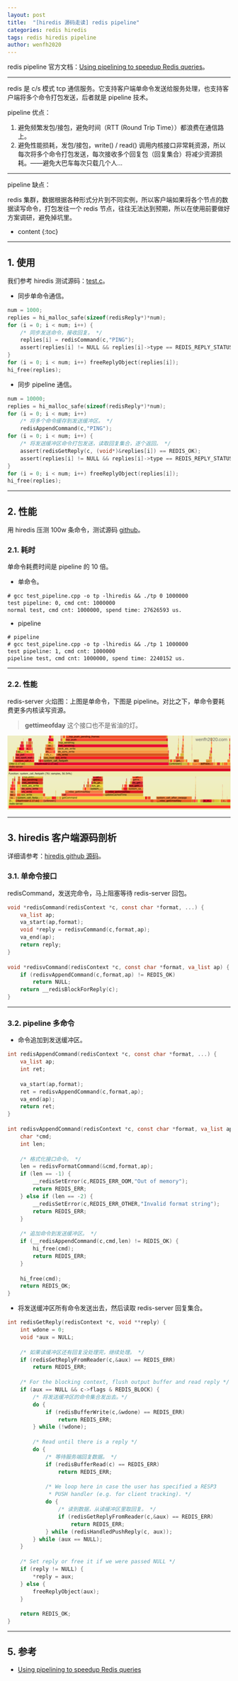 ```yaml
---
layout: post
title:  "[hiredis 源码走读] redis pipeline"
categories: redis hiredis
tags: redis hiredis pipeline
author: wenfh2020
---
```


redis pipeline 官方文档：[Using pipelining to speedup Redis queries](https://redis.io/topics/pipelining)。

---

redis 是 c/s 模式 tcp 通信服务。它支持客户端单命令发送给服务处理，也支持客户端将多个命令打包发送，后者就是 pipeline 技术。

pipeline 优点：

1. 避免频繁发包/接包，避免时间（RTT (Round Trip Time））都浪费在通信路上。
2. 避免性能损耗，发包/接包，write() / read() 调用内核接口非常耗资源，所以每次将多个命令打包发送，每次接收多个回复包（回复集合）将减少资源损耗。——避免大巴车每次只载几个人...

---

pipeline 缺点：

redis 集群，数据根据各种形式分片到不同实例，所以客户端如果将各个节点的数据读写命令，打包发往一个 redis 节点，往往无法达到预期，所以在使用前要做好方案调研，避免掉坑里。




* content
{:toc}

---

## 1. 使用

我们参考 hiredis 测试源码：[test.c](https://github.com/redis/hiredis/blob/master/test.c)。

* 同步单命令通信。

```c
num = 1000;
replies = hi_malloc_safe(sizeof(redisReply*)*num);
for (i = 0; i < num; i++) {
    /* 同步发送命令，接收回复。 */
    replies[i] = redisCommand(c,"PING");
    assert(replies[i] != NULL && replies[i]->type == REDIS_REPLY_STATUS);
}
for (i = 0; i < num; i++) freeReplyObject(replies[i]);
hi_free(replies);
```

* 同步 pipeline 通信。

```c
num = 10000;
replies = hi_malloc_safe(sizeof(redisReply*)*num);
for (i = 0; i < num; i++)
    /* 将多个命令缓存到发送缓冲区。 */
    redisAppendCommand(c,"PING");
for (i = 0; i < num; i++) {
    /* 将发送缓冲区命令打包发送，读取回复集合，逐个返回。 */
    assert(redisGetReply(c, (void*)&replies[i]) == REDIS_OK);
    assert(replies[i] != NULL && replies[i]->type == REDIS_REPLY_STATUS);
}
for (i = 0; i < num; i++) freeReplyObject(replies[i]);
hi_free(replies);
```

---

## 2. 性能

用 hiredis 压测 100w 条命令，测试源码 [github](https://github.com/wenfh2020/c_test/blob/master/redis/test_pipeline.cpp)。

### 2.1. 耗时

单命令耗费时间是 pipeline 的 10 倍。

* 单命令。

```shell
# gcc test_pipeline.cpp -o tp -lhiredis && ./tp 0 1000000
test pipeline: 0, cmd cnt: 1000000
normal test, cmd cnt: 1000000, spend time: 27626593 us.
```

* pipeline

```shell
# pipeline
# gcc test_pipeline.cpp -o tp -lhiredis && ./tp 1 1000000
test pipeline: 1, cmd cnt: 1000000
pipeline test, cmd cnt: 1000000, spend time: 2240152 us.
```

---

### 2.2. 性能

redis-server 火焰图：上图是单命令，下图是 pipeline。对比之下，单命令要耗费更多内核读写资源。

> **gettimeofday** 这个接口也不是省油的灯。

<div align=center><img src="/images/2021-03-15-14-52-33.png" data-action="zoom"/></div>

---

## 3. hiredis 客户端源码剖析

详细请参考：[hiredis github 源码](https://github.com/redis/hiredis/blob/master/hiredis.c)。

### 3.1. 单命令接口

redisCommand，发送完命令，马上阻塞等待 redis-server 回包。

```c
void *redisCommand(redisContext *c, const char *format, ...) {
    va_list ap;
    va_start(ap,format);
    void *reply = redisvCommand(c,format,ap);
    va_end(ap);
    return reply;
}

void *redisvCommand(redisContext *c, const char *format, va_list ap) {
    if (redisvAppendCommand(c,format,ap) != REDIS_OK)
        return NULL;
    return __redisBlockForReply(c);
}
```

---

### 3.2. pipeline 多命令

* 命令追加到发送缓冲区。

```c
int redisAppendCommand(redisContext *c, const char *format, ...) {
    va_list ap;
    int ret;

    va_start(ap,format);
    ret = redisvAppendCommand(c,format,ap);
    va_end(ap);
    return ret;
}

int redisvAppendCommand(redisContext *c, const char *format, va_list ap) {
    char *cmd;
    int len;

    /* 格式化接口命令。 */
    len = redisvFormatCommand(&cmd,format,ap);
    if (len == -1) {
        __redisSetError(c,REDIS_ERR_OOM,"Out of memory");
        return REDIS_ERR;
    } else if (len == -2) {
        __redisSetError(c,REDIS_ERR_OTHER,"Invalid format string");
        return REDIS_ERR;
    }

    /* 追加命令到发送缓冲区。 */
    if (__redisAppendCommand(c,cmd,len) != REDIS_OK) {
        hi_free(cmd);
        return REDIS_ERR;
    }

    hi_free(cmd);
    return REDIS_OK;
}
```

* 将发送缓冲区所有命令发送出去，然后读取 redis-server 回复集合。

```c
int redisGetReply(redisContext *c, void **reply) {
    int wdone = 0;
    void *aux = NULL;

    /* 如果读缓冲区还有回复没处理完，继续处理。 */
    if (redisGetReplyFromReader(c,&aux) == REDIS_ERR)
        return REDIS_ERR;

    /* For the blocking context, flush output buffer and read reply */
    if (aux == NULL && c->flags & REDIS_BLOCK) {
        /* 将发送缓冲区的命令集合发出去。*/
        do {
            if (redisBufferWrite(c,&wdone) == REDIS_ERR)
                return REDIS_ERR;
        } while (!wdone);

        /* Read until there is a reply */
        do {
            /* 等待服务端回复数据。 */
            if (redisBufferRead(c) == REDIS_ERR)
                return REDIS_ERR;

            /* We loop here in case the user has specified a RESP3
             * PUSH handler (e.g. for client tracking). */
            do {
                /* 读到数据，从读缓冲区里取回复。 */
                if (redisGetReplyFromReader(c,&aux) == REDIS_ERR)
                    return REDIS_ERR;
            } while (redisHandledPushReply(c, aux));
        } while (aux == NULL);
    }

    /* Set reply or free it if we were passed NULL */
    if (reply != NULL) {
        *reply = aux;
    } else {
        freeReplyObject(aux);
    }

    return REDIS_OK;
}

```

---

## 5. 参考

* [Using pipelining to speedup Redis queries](https://redis.io/topics/pipelining)
